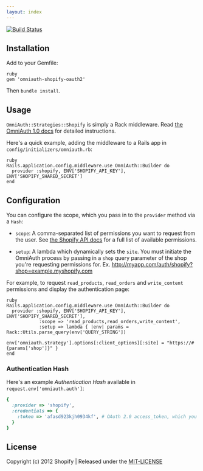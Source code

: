 ```yaml
---
layout: index
---
```


[![Build Status](https://api.travis-ci.org/Shopify/omniauth-shopify-oauth2.png?branch=master)](http://travis-ci.org/Shopify/omniauth-shopify-oauth2)

## Installation

Add to your Gemfile:

	ruby
	gem 'omniauth-shopify-oauth2'

Then `bundle install`.

## Usage

`OmniAuth::Strategies::Shopify` is simply a Rack middleware. Read [the OmniAuth 1.0 docs](https://github.com/intridea/omniauth) for detailed instructions.

Here's a quick example, adding the middleware to a Rails app in `config/initializers/omniauth.rb`:

	ruby
	Rails.application.config.middleware.use OmniAuth::Builder do
	  provider :shopify, ENV['SHOPIFY_API_KEY'], ENV['SHOPIFY_SHARED_SECRET']
	end

## Configuration

You can configure the scope, which you pass in to the `provider` method via a `Hash`:

* `scope`: A comma-separated list of permissions you want to request from the user. See [the Shopify API docs](http://docs.shopify.com/api/tutorials/oauth) for a full list of available permissions.

* `setup`: A lambda which dynamically sets the `site`. You must initiate the OmniAuth process by passing in a `shop` query parameter of the shop you're requesting permissions for. Ex. http://myapp.com/auth/shopify?shop=example.myshopify.com

For example, to request `read_products`, `read_orders` and `write_content` permissions and display the authentication page:

	ruby
	Rails.application.config.middleware.use OmniAuth::Builder do
	  provider :shopify, ENV['SHOPIFY_API_KEY'], ENV['SHOPIFY_SHARED_SECRET'],
	            :scope => 'read_products,read_orders,write_content',
	            :setup => lambda { |env| params = Rack::Utils.parse_query(env['QUERY_STRING'])
	                                     env['omniauth.strategy'].options[:client_options][:site] = "https://#{params['shop']}" }
	end

### Authentication Hash

Here's an example *Authentication Hash* available in `request.env['omniauth.auth']`:

```ruby
{
  :provider => 'shopify',
  :credentials => {
    :token => 'afasd923kjh0934kf', # OAuth 2.0 access_token, which you store and use to authenticate API requests
  }
}
```

## License

Copyright (c) 2012 Shopify | Released under the [MIT-LICENSE](http://opensource.org/licenses/MIT)